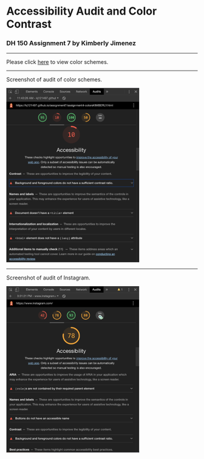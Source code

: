# Accessibility Audit and Color Contrast

### DH 150 Assignment 7 by Kimberly Jimenez
---

Please click [here](https://kj121497.github.io/assignment7/assignment4-colorsKIMBERLY.html) to view color schemes.

---

Screenshot of audit of color schemes. 

<img src="Screen Shot 2020-02-18 at 11.47.41 AM.png" width="350">

---

Screenshot of audit of Instagram. 

<img src="Screen Shot 2020-02-18 at 3.32.04 PM.png" width="350">
